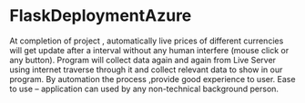 # FlaskDeploymentAzure

At completion of project , automatically live prices of different currencies will get update after a interval without any human interfere (mouse click or any button).
Program will collect data again and again from Live Server using internet traverse through it and collect relevant data to show in our program.
By automation the process ,provide good experience to user.
Ease to use – application can used by any non-technical background person.


